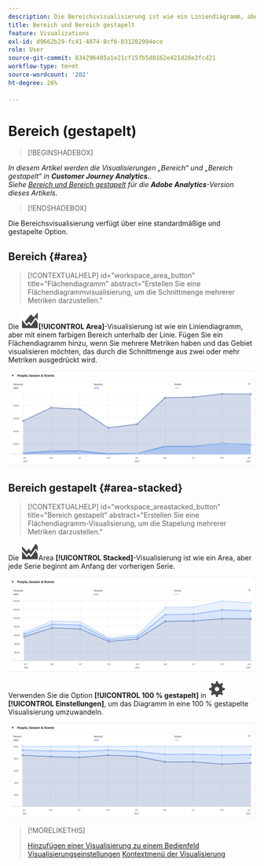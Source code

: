 ```yaml
---
description: Die Bereichsvisualisierung ist wie ein Liniendiagramm, aber mit einem farbigen Bereich unterhalb der Linie.
title: Bereich und Bereich gestapelt
feature: Visualizations
exl-id: d9662b29-fc41-4074-8cf6-031202994ece
role: User
source-git-commit: 834296485a1e21cf15fb5d8162e421d28e2fcd21
workflow-type: tm+mt
source-wordcount: '202'
ht-degree: 26%

---
```


# Bereich (gestapelt)

>[!BEGINSHADEBOX]

*In diesem Artikel werden die Visualisierungen „Bereich“ und „Bereich gestapelt“ in **Customer Journey Analytics.**.<br/>Siehe [Bereich und Bereich gestapelt](https://experienceleague.adobe.com/en/docs/analytics/analyze/analysis-workspace/visualizations/area) für die **Adobe Analytics**-Version dieses Artikels.*

>[!ENDSHADEBOX]


Die Bereichsvisualisierung verfügt über eine standardmäßige und gestapelte Option.

## Bereich {#area}

<!-- markdownlint-disable MD034 -->

>[!CONTEXTUALHELP]
>id="workspace_area_button"
>title="Flächendiagramm"
>abstract="Erstellen Sie eine Flächendiagrammvisualisierung, um die Schnittmenge mehrerer Metriken darzustellen."

<!-- markdownlint-enable MD034 -->





Die ![GraphArea](/help/assets/icons/GraphArea.svg)**[!UICONTROL Area]**-Visualisierung ist wie ein Liniendiagramm, aber mit einem farbigen Bereich unterhalb der Linie. Fügen Sie ein Flächendiagramm hinzu, wenn Sie mehrere Metriken haben und das Gebiet visualisieren möchten, das durch die Schnittmenge aus zwei oder mehr Metriken ausgedrückt wird.

![Bereichsvisualisierung mit mehreren Metriken](assets/area.png)

## Bereich gestapelt {#area-stacked}

<!-- markdownlint-disable MD034 -->

>[!CONTEXTUALHELP]
>id="workspace_areastacked_button"
>title="Bereich gestapelt"
>abstract="Erstellen Sie eine Flächendiagramm-Visualisierung, um die Stapelung mehrerer Metriken darzustellen."

<!-- markdownlint-enable MD034 -->




Die ![GraphAreaStacked](/help/assets/icons/GraphAreaStacked.svg)Area **[!UICONTROL Stacked]**-Visualisierung ist wie ein Area, aber jede Serie beginnt am Anfang der vorherigen Serie.

![Bereich gestapelt, in dem jede Serie am Anfang der vorherigen Serie angezeigt wird.](assets/area-stacked.png)

Verwenden Sie die Option **[!UICONTROL 100 % gestapelt]** in ![Einstellung](/help/assets/icons/Setting.svg) **[!UICONTROL Einstellungen]**, um das Diagramm in eine 100 % gestapelte Visualisierung umzuwandeln.

![Bereich gestapelt mit einer 100 % gestapelten Visualisierung.](assets/area-stacked100.png)

>[!MORELIKETHIS]
>
>[Hinzufügen einer Visualisierung zu einem Bedienfeld](/help/analysis-workspace/visualizations/freeform-analysis-visualizations.md#add-visualizations-to-a-panel)
>[Visualisierungseinstellungen](/help/analysis-workspace/visualizations/freeform-analysis-visualizations.md#settings)
>[Kontextmenü der Visualisierung](/help/analysis-workspace/visualizations/freeform-analysis-visualizations.md#context-menu)
>
